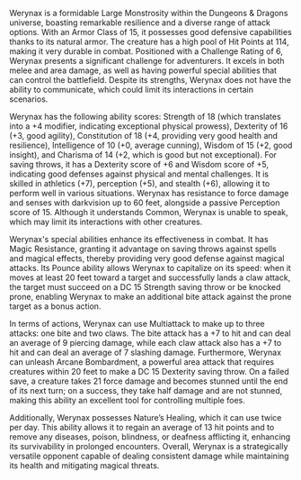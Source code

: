 Werynax is a formidable Large Monstrosity within the Dungeons & Dragons universe, boasting remarkable resilience and a diverse range of attack options. With an Armor Class of 15, it possesses good defensive capabilities thanks to its natural armor. The creature has a high pool of Hit Points at 114, making it very durable in combat. Positioned with a Challenge Rating of 6, Werynax presents a significant challenge for adventurers. It excels in both melee and area damage, as well as having powerful special abilities that can control the battlefield. Despite its strengths, Werynax does not have the ability to communicate, which could limit its interactions in certain scenarios.

Werynax has the following ability scores: Strength of 18 (which translates into a +4 modifier, indicating exceptional physical prowess), Dexterity of 16 (+3, good agility), Constitution of 18 (+4, providing very good health and resilience), Intelligence of 10 (+0, average cunning), Wisdom of 15 (+2, good insight), and Charisma of 14 (+2, which is good but not exceptional). For saving throws, it has a Dexterity score of +6 and Wisdom score of +5, indicating good defenses against physical and mental challenges. It is skilled in athletics (+7), perception (+5), and stealth (+6), allowing it to perform well in various situations. Werynax has resistance to force damage and senses with darkvision up to 60 feet, alongside a passive Perception score of 15. Although it understands Common, Werynax is unable to speak, which may limit its interactions with other creatures.

Werynax's special abilities enhance its effectiveness in combat. It has Magic Resistance, granting it advantage on saving throws against spells and magical effects, thereby providing very good defense against magical attacks. Its Pounce ability allows Werynax to capitalize on its speed: when it moves at least 20 feet toward a target and successfully lands a claw attack, the target must succeed on a DC 15 Strength saving throw or be knocked prone, enabling Werynax to make an additional bite attack against the prone target as a bonus action.

In terms of actions, Werynax can use Multiattack to make up to three attacks: one bite and two claws. The bite attack has a +7 to hit and can deal an average of 9 piercing damage, while each claw attack also has a +7 to hit and can deal an average of 7 slashing damage. Furthermore, Werynax can unleash Arcane Bombardment, a powerful area attack that requires creatures within 20 feet to make a DC 15 Dexterity saving throw. On a failed save, a creature takes 21 force damage and becomes stunned until the end of its next turn; on a success, they take half damage and are not stunned, making this ability an excellent tool for controlling multiple foes.

Additionally, Werynax possesses Nature’s Healing, which it can use twice per day. This ability allows it to regain an average of 13 hit points and to remove any diseases, poison, blindness, or deafness afflicting it, enhancing its survivability in prolonged encounters. Overall, Werynax is a strategically versatile opponent capable of dealing consistent damage while maintaining its health and mitigating magical threats.